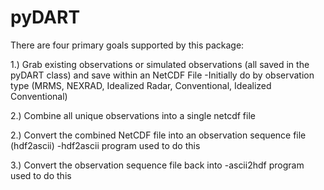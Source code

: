 # pyDART

There are four primary goals supported by this package:

1.) Grab existing observations or simulated observations (all saved in the pyDART class) and save within an NetCDF File 
   -Initially do by observation type (MRMS, NEXRAD, Idealized Radar,  Conventional, Idealized Conventional)

2.) Combine all unique observations into a single netcdf file
   

2.) Convert the combined NetCDF file into an observation sequence file (hdf2ascii)
   -hdf2ascii program used to do this

3.) Convert the observation sequence file back into 
   -ascii2hdf program used to do this
